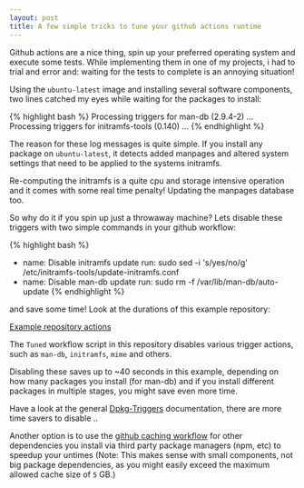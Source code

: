 ```yaml
---
layout: post
title: A few simple tricks to tune your github actions runtime
---
```


Github actions are a nice thing, spin up your preferred operating system and
execute some tests. While implementing them in one of my projects, i had to
trial and error and: waiting for the tests to complete is an annoying
situation!

Using the `ubuntu-latest` image and installing several software components, two
lines catched my eyes while waiting for the packages to install:

{% highlight bash %}
Processing triggers for man-db (2.9.4-2) ...
Processing triggers for initramfs-tools (0.140) ...
{% endhighlight %}

The reason for these log messages is quite simple. If you install any package
on `ubuntu-latest`, it detects added manpages and altered system settings that
need to be applied to the systems initramfs.

Re-computing the initramfs is a quite cpu and storage intensive operation and
it comes with some real time penalty! Updating the manpages database too.

So why do it if you spin up just a throwaway machine? Lets disable these
triggers with two simple commands in your github workflow:

{% highlight bash %}
- name: Disable initramfs update
  run: sudo sed -i 's/yes/no/g' /etc/initramfs-tools/update-initramfs.conf
- name: Disable man-db update
  run: sudo rm -f /var/lib/man-db/auto-update
{% endhighlight %}

and save some time! Look at the durations of this example repository:

 [Example repository actions](https://github.com/abbbi/github-actions-tune/actions)

The `Tuned` workflow script in this repository disables various trigger
actions, such as `man-db`, `initramfs`, `mime` and others.

Disabling these saves up to ~40 seconds in this example, depending on how many
packages you install (for man-db) and if you install different packages in
multiple stages, you might save even more time.

Have a look at the general
[Dpkg-Triggers](https://wiki.debian.org/DpkgTriggers) documentation, there are
more time savers to disable ..

Another option is to use the [github caching
workflow](https://docs.github.com/en/actions/guides/caching-dependencies-to-speed-up-workflows)
for other dependencies you install via third party package managers (npm, etc)
to speedup your untimes (Note: This makes sense with small components, not big
package dependencies, as you might easily exceed the maximum allowed cache size
of `5` GB.)
